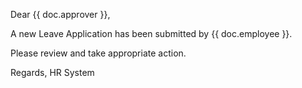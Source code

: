 <p>Dear {{ doc.approver }},</p>

<p>A new Leave Application has been submitted by {{ doc.employee }}.</p>

<p>Please review and take appropriate action.</p>

<p>Regards,
HR System</p>
